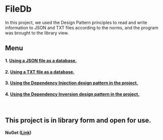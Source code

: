 # FileDb
In this project, we used the Design Pattern principles to read and write information to JSON and TXT files according to the norms, and the program was brought to the library view.
<br>

## **Menu**

#### 1. [Using a JSON file as a database.](https://github.com/AslanbekHasanov/FileDb/blob/main/Dacuments/DB/JsonFile.md) 
#### 2. [Using a TXT file as a database.](https://github.com/AslanbekHasanov/FileDb/blob/main/Dacuments/DB/TxtFile.md) 
#### 3. [Using the Dependency Injection design pattern in the project.](https://github.com/AslanbekHasanov/FileDb/blob/main/Dacuments/DesgnPatterns/DependencyInjection.md) 
#### 4. [Using the Dependency Inversion design pattern in the project.](https://github.com/AslanbekHasanov/FileDb/blob/main/Dacuments/DesgnPatterns/DependencyInversion.md) 
<br>


## This project is in library form and open for use.
#### NuGet ([Link](#))
